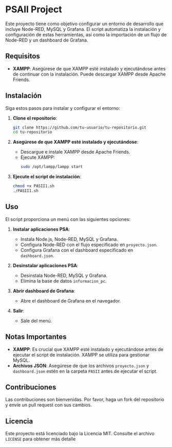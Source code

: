 # PSAII Project

Este proyecto tiene como objetivo configurar un entorno de desarrollo que incluye Node-RED, MySQL y Grafana. El script automatiza la instalación y configuración de estas herramientas, así como la importación de un flujo de Node-RED y un dashboard de Grafana.

## Requisitos

- **XAMPP**: Asegúrese de que XAMPP esté instalado y ejecutándose antes de continuar con la instalación. Puede descargar XAMPP desde Apache Friends.

## Instalación

Siga estos pasos para instalar y configurar el entorno:

1. **Clone el repositorio**:
    ```bash
    git clone https://github.com/tu-usuario/tu-repositorio.git
    cd tu-repositorio
    ```

2. **Asegúrese de que XAMPP esté instalado y ejecutándose**:
    - Descargue e instale XAMPP desde Apache Friends.
    - Ejecute XAMPP:
        ```bash
        sudo /opt/lampp/lampp start
        ```

3. **Ejecute el script de instalación**:
    ```bash
    chmod +x PASII1.sh
    ./PASII1.sh
    ```

## Uso

El script proporciona un menú con las siguientes opciones:

1. **Instalar aplicaciones PSA**:
    - Instala Node.js, Node-RED, MySQL y Grafana.
    - Configura Node-RED con el flujo especificado en `proyecto.json`.
    - Configura Grafana con el dashboard especificado en `dashboard.json`.

2. **Desinstalar aplicaciones PSA**:
    - Desinstala Node-RED, MySQL y Grafana.
    - Elimina la base de datos `informacion_pc`.

3. **Abrir dashboard de Grafana**:
    - Abre el dashboard de Grafana en el navegador.

4. **Salir**:
    - Sale del menú.

## Notas Importantes

- **XAMPP**: Es crucial que XAMPP esté instalado y ejecutándose antes de ejecutar el script de instalación. XAMPP se utiliza para gestionar MySQL.
- **Archivos JSON**: Asegúrese de que los archivos `proyecto.json` y `dashboard.json` estén en la carpeta `PASII` antes de ejecutar el script.

## Contribuciones

Las contribuciones son bienvenidas. Por favor, haga un fork del repositorio y envíe un pull request con sus cambios.

## Licencia

Este proyecto está licenciado bajo la Licencia MIT. Consulte el archivo `LICENSE` para obtener más detalle

